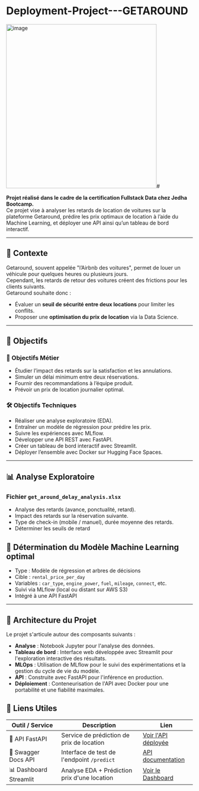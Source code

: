 # Deployment-Project---GETAROUND
<img width="406" height="443" alt="image" src="https://github.com/user-attachments/assets/1364224b-299c-4999-83ed-18a9942f256f" />#

**Projet réalisé dans le cadre de la certification Fullstack Data chez Jedha Bootcamp.**  
Ce projet vise à analyser les retards de location de voitures sur la plateforme Getaround, prédire les prix optimaux de location à l’aide du Machine Learning, et déployer une API ainsi qu’un tableau de bord interactif.

---

## 📌 Contexte

Getaround, souvent appelée "l’Airbnb des voitures", permet de louer un véhicule pour quelques heures ou plusieurs jours.  
Cependant, les retards de retour des voitures créent des frictions pour les clients suivants.  
Getaround souhaite donc :

- Évaluer un **seuil de sécurité entre deux locations** pour limiter les conflits.
- Proposer une **optimisation du prix de location** via la Data Science.

---

## 🎯 Objectifs

### 🎯 Objectifs Métier
- Étudier l’impact des retards sur la satisfaction et les annulations.
- Simuler un délai minimum entre deux réservations.
- Fournir des recommandations à l’équipe produit.
- Prévoir un prix de location journalier optimal.

### 🛠️ Objectifs Techniques
- Réaliser une analyse exploratoire (EDA).
- Entraîner un modèle de régression pour prédire les prix.
- Suivre les expériences avec MLflow.
- Développer une API REST avec FastAPI.
- Créer un tableau de bord interactif avec Streamlit.
- Déployer l’ensemble avec Docker sur Hugging Face Spaces.

---

## 📊 Analyse Exploratoire

### Fichier `get_around_delay_analysis.xlsx`
- Analyse des retards (avance, ponctualité, retard).
- Impact des retards sur la réservation suivante.
- Type de check-in (mobile / manuel), durée moyenne des retards.
- Déterminer les seuils de retard



## 🤖 Détermination du Modèle Machine Learning optimal

- Type : Modèle de régression et arbres de décisions
- Cible : `rental_price_per_day`
- Variables : `car_type`, `engine_power`, `fuel`, `mileage`, `connect`, etc.
- Suivi via MLflow (local ou distant sur AWS S3)
- Intégré à une API FastAPI

---

## 🧱 Architecture du Projet

Le projet s'articule autour des composants suivants :

- **Analyse** : Notebook Jupyter pour l'analyse des données.
- **Tableau de bord** : Interface web développée avec Streamlit pour l'exploration interactive des résultats.
- **MLOps** : Utilisation de MLflow pour le suivi des expérimentations et la gestion du cycle de vie du modèle.
- **API** : Construite avec FastAPI pour l'inférence en production.
- **Déploiement** : Conteneurisation de l'API avec Docker pour une portabilité et une fiabilité maximales.

 ## 🔗 Liens Utiles

| Outil / Service            | Description                                         | Lien                                                                 |
|----------------------------|-----------------------------------------------------|----------------------------------------------------------------------|
| 🚀 API FastAPI             | Service de prédiction de prix de location          | [Voir l'API déployée](https://(https://slec-getaroundapi.hf.space/predict))   |
| 📄 Swagger Docs API        | Interface de test de l'endpoint `/predict`         | [API documentation](https://slec-getaroundapi.hf.space/docs) |
| 📊 Dashboard Streamlit     | Analyse EDA + Prédiction prix d'une location       | [Voir le Dashboard](https://huggingface.co/spaces/slec/Site_GetAround)     |



